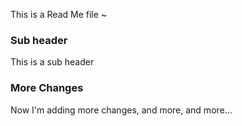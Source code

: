 This is a Read Me file ~

### Sub header

This is a sub header

### More Changes

Now I'm adding more changes, and more, and more...
